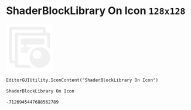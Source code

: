 # ShaderBlockLibrary On Icon `128x128`
<img src="/img/ShaderBlockLibrary%20On%20Icon.png" width=128 height=128>

``` CSharp
EditorGUIUtility.IconContent("ShaderBlockLibrary On Icon")
```
```
ShaderBlockLibrary On Icon
```
```
-7126945447688562789
```
